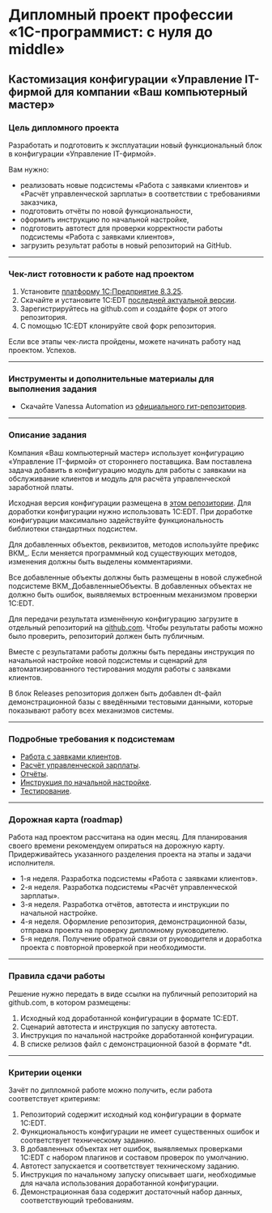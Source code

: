 # Дипломный проект профессии «1C-программист: с нуля до middle»
 
## Кастомизация конфигурации «Управление IT-фирмой для компании «Ваш компьютерный мастер»

### Цель дипломного проекта

Разработать и подготовить к эксплуатации новый функциональный блок в конфигурации «Управление IT-фирмой».

Вам нужно:

- реализовать новые подсистемы «Работа с заявками клиентов» и «Расчёт управленческой зарплаты» в соответствии с требованиями заказчика,
- подготовить отчёты по новой функциональности,
- оформить инструкцию по начальной настройке,
- подготовить автотест для проверки корректности работы подсистемы «Работа с заявками клиентов»,
- загрузить результат работы в новый репозиторий на GitHub.

------

### Чек-лист готовности к работе над проектом

1. Установите [платформу 1С:Предприятие 8.3.25](https://developer.1c.ru/applications/Console?state=community).
2. Скачайте и установите 1С:EDT [последней актуальной версии](https://dl03.1c.ru/content/DevelopmentTools/2024_1_0/runningedt.html).
3. Зарегистрируйтесь на github.com и создайте форк от этого репозитория.
4. С помощью 1С:EDT клонируйте свой форк репозитория.

Если все этапы чек-листа пройдены, можете начинать работу над проектом. Успехов.

------

### Инструменты и дополнительные материалы для выполнения задания
- Скачайте Vanessa Automation из [официального гит-репозитория](https://pr-mex.github.io/vanessa-automation/dev/).

------

### Описание задания

Компания «Ваш компьютерный мастер» использует конфигурацию «Управление IT-фирмой» от стороннего поставщика. Вам поставлена задача добавить в конфигурацию модуль для работы с заявками на обслуживание клиентов и модуль для расчёта управленческой заработной платы.

Исходная версия конфигурации размещена в [этом репозитории](https://github.com/netology-code/fonecmid-diplom/tree/main/diplom-src). Для доработки конфигурации нужно использовать 1C:EDT. При доработке конфигурации максимально задействуйте функциональность библиотеки стандартных подсистем.

Для добавленных объектов, реквизитов, методов используйте префикс ВКМ_. Если меняется программный код существующих методов, изменения должны быть выделены комментариями.

Все добавленные объекты должны быть размещены в новой служебной подсистеме ВКМ_ДобавленныеОбъекты. В добавленных объектах не должно быть ошибок, выявляемых встроенным механизмом проверки 1C:EDT.

Для передачи результата изменённую конфигурацию загрузите в отдельный репозиторий на [github.com](https://github.com). Чтобы результаты работы можно было проверить, репозиторий должен быть публичным.

Вместе с результатами работы должны быть переданы инструкция по начальной настройке новой подсистемы и сценарий для автоматизированного тестирования модуля работы с заявками клиентов.

В блок Releases репозитория должен быть добавлен dt-файл демонстрационной базы с введёнными тестовыми данными, которые показывают работу всех механизмов системы.

------

### Подробные требования к подсистемам

- [Работа с заявками клиентов](tasks/tickets.md).
- [Расчёт управленческой зарплаты](tasks/hrm.md).
- [Отчёты](tasks/reports.md).
- [Инструкция по начальной настройке](tasks/docs.md).
- [Тестирование](tasks/testing.md).

------

### Дорожная карта (roadmap)

Работа над проектом рассчитана на один месяц. Для планирования своего времени рекомендуем опираться на дорожную карту. Придерживайтесь указанного разделения проекта на этапы и задачи исполнителя.

- 1-я неделя. Разработка подсистемы «Работа с заявками клиентов».
- 2-я неделя. Разработка подсистемы «Расчёт управленческой зарплаты».
- 3-я неделя. Разработка отчётов, автотеста и инструкции по начальной настройке.
- 4-я неделя. Оформление репозитория, демонстрационной базы, отправка проекта на проверку дипломному руководителю.
- 5-я неделя. Получение обратной связи от руководителя и доработка проекта с повторной проверкой при необходимости.

------

### Правила сдачи работы

Решение нужно передать в виде ссылки на публичный репозиторий на github.com, в котором размещены:

1. Исходный код доработанной конфигурации в формате 1C:EDT.
2. Сценарий автотеста и инструкция по запуску автотеста.
3. Инструкция по начальной настройке доработанной конфигурации.
4. В списке релизов файл с демонстрационной базой в формате *dt.

------

### Критерии оценки

Зачёт по дипломной работе можно получить, если работа соответствует критериям:

1. Репозиторий содержит исходный код конфигурации в формате 1C:EDT.
2. Функциональность конфигурации не имеет существенных ошибок и соответствует техническому заданию.
3. В добавленных объектах нет ошибок, выявляемых проверками 1C:EDT с набором плагинов и составом проверок по умолчанию.
4. Автотест запускается и соответствует техническому заданию.
5. Инструкция по начальному запуску описывает шаги, необходимые для начала использования доработанной конфигурации.
6. Демонстрационная база содержит достаточный набор данных, соответствующий требованиям.

